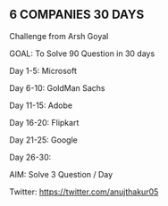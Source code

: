 ## 6 COMPANIES 30 DAYS
Challenge from Arsh Goyal

GOAL: To Solve 90 Question in 30 days

Day 1-5: Microsoft

Day 6-10: GoldMan Sachs

Day 11-15: Adobe

Day 16-20: Flipkart

Day 21-25: Google

Day 26-30:


AIM: Solve 3 Question / Day

Twitter: https://twitter.com/anujthakur05
